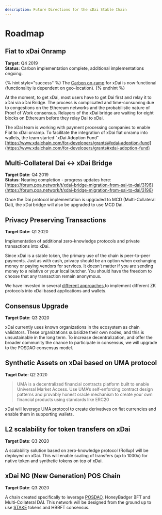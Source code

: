 ```yaml
---
description: Future Directions for the xDai Stable Chain
---
```


# Roadmap

## Fiat to xDai Onramp

**Target:** Q4 2019  
**Status:** Carbon implementation complete, additional implementations ongoing.

{% hint style="success" %}
The [Carbon on-ramp](../for-users/buying-xdai-with-carbon/) for xDai is now functional \(functionality is dependent on geo-location\).
{% endhint %}

At the moment, to get xDai, most users have to get Dai first and relay it to xDai via xDai Bridge. The process is complicated and time-consuming due to congestions on the Ethereum networks and the probabilistic nature of Proof of Work consensus. Relayers of the xDai bridge are waiting for eight blocks on Ethereum before they relay Dai to xDai. 

The xDai team is working with payment processing companies to enable Fiat to xDai onramp. To facilitate the integration of xDai fiat onramp into wallets, the team started "xDai Adoption Fund" [https://www.xdaichain.com/for-developers/grants\#xdai-adoption-fund](https://www.xdaichain.com/for-developers/grants#xdai-adoption-fund)

## **Multi-Collateral Dai &lt;-&gt; xDai Bridge**

**Target Date:** Q4 2019  
**Status**: Nearing completion - progress updates here: [https://forum.poa.network/t/xdai-bridge-migration-from-sai-to-dai/3196](https://forum.poa.network/t/xdai-bridge-migration-from-sai-to-dai/3196)

Once the Dai protocol implementation is upgraded to MCD \(Multi-Collateral Dai\), the xDai bridge will also be upgraded to use MCD Dai.

## **Privacy Preserving Transactions**

**Target Date:** Q1 2020

Implementation of additional zero-knowledge protocols and private transactions into xDai. 

Since xDai is a stable token, the primary use of the chain is peer-to-peer payments. Just as with cash, privacy should be an option when exchanging money or paying vendors for services. It doesn’t matter if you are sending money to a relative or your local butcher. You should have the freedom to choose that any transaction remain anonymous.

We have invested in several [different approaches ](https://forum.poa.network/t/introducing-the-poa-zero-knowledge-fund/2698)to implement different ZK protocols into xDai based applications and wallets.

## Consensus Upgrade

**Target Date:** Q3 2020 

xDai currently uses known organizations in the ecosystem as chain validators. These organizations subsidize their own nodes, and this is unsustainable in the long term. To increase decentralization, and offer the broader community the chance to participate in consensus, we will upgrade to the POSDAO consensus model. 

## Synthetic Assets on xDai based on UMA protocol

**Taget Date**: Q2 2020

> UMA is a decentralized financial contracts platform built to enable Universal Market Access. Use UMA’s self-enforcing contract design patterns and provably honest oracle mechanism to create your own financial products using standards like ERC20

xDai will leverage UMA protocol to create derivatives on fiat currencies and enable them in supporting wallets.

## L2 scalability for token transfers on xDai

**Target Date**: Q3 2020

A scalability solution based on zero-knowledge protocol \(Rollup\) will be deployed on xDai. This will enable scaling of transfers \(up to 1000x\) for native token and synthetic tokens on top of xDai.

## xDai NG \(New Generation\) POS Chain

**Target Date**: Q3 2020

A chain created specifically to leverage [POSDAO](../for-validators/posdao-whitepaper.md), HoneyBadger BFT and Multi-Collateral DAI. This network will be designed from the ground up to use [STAKE](../for-validators/staking/get-stake-tokens.md) tokens and HBBFT consensus. 


